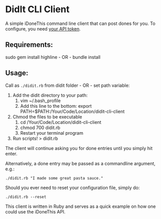 # DidIt CLI Client

A simple iDoneThis command line client that can post dones for you. To configure, you need [your API token](https://idonethis.com/api/token/).

## Requirements:

sudo gem install highline - OR - bundle install

## Usage:

Call as `./didit.rb` from didit folder - OR - set path variable:

1. Add the didit directory to your path:
   1. vim ~/.bash_profile
   2. Add this line to the bottom: export PATH=$PATH:/Your/Code/Location/didit-cli-client
2. Chmod the files to be executable 
   1. cd /Your/Code/Location/didit-cli-client
   2. chmod 700 didit.rb
   3. Restart your terminal program
3. Run scripts! > didit.rb

The client will continue asking you for done entries until you simply hit enter.

Alternatively, a done entry may be passed as a commandline argument, e.g.:

  `./didit.rb "I made some great pasta sauce."`

Should you ever need to reset your configuration file, simply do:

  `./didit.rb --reset`

This client is written in Ruby and serves as a quick example on how one could use the iDoneThis API.
